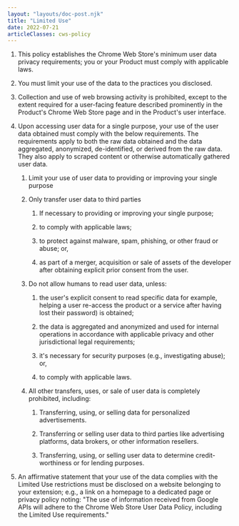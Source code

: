 ```yaml
---
layout: "layouts/doc-post.njk"
title: "Limited Use"
date: 2022-07-21
articleClasses: cws-policy
---
```


1. This policy establishes the Chrome Web Store's minimum user data privacy requirements; you or
   your Product must comply with applicable laws.

1. You must limit your use of the data to the practices you disclosed.

1. Collection and use of web browsing activity is prohibited, except to the extent required for a
   user-facing feature described prominently in the Product's Chrome Web Store page and in the
   Product's user interface.

1. Upon accessing user data for a single purpose, your use of the user data obtained must comply
   with the below requirements. The requirements apply to both the raw data obtained and the data
   aggregated, anonymized, de-identified, or derived from the raw data. They also apply to scraped
   content or otherwise automatically gathered user data.

    1. Limit your use of user data to providing or improving your single purpose

    1. Only transfer user data to third parties

        1. If necessary to providing or improving your single purpose;

        1. to comply with applicable laws;

        1. to protect against malware, spam, phishing, or other fraud or abuse; or,

        1. as part of a merger, acquisition or sale of assets of the developer after obtaining
           explicit prior consent from the user.

    1. Do not allow humans to read user data, unless:

        1. the user's explicit consent to read specific data for example, helping a user re-access
           the product or a service after having lost their password) is obtained;

        1. the data is aggregated and anonymized and used for internal operations in accordance with
           applicable privacy and other jurisdictional legal requirements;

        1. it's necessary for security purposes (e.g., investigating abuse); or,

        1. to comply with applicable laws.

    1. All other transfers, uses, or sale of user data is completely prohibited, including:

        1. Transferring, using, or selling data for personalized advertisements.

        1. Transferring or selling user data to third parties like advertising platforms, data
           brokers, or other information resellers.

        1. Transferring, using, or selling user data to determine credit-worthiness or for lending purposes.

1. An affirmative statement that your use of the data complies with the Limited Use restrictions
   must be disclosed on a website belonging to your extension; e.g., a link on a homepage to a
   dedicated page or privacy policy noting: "The use of information received from Google APIs will
   adhere to the Chrome Web Store User Data Policy, including the Limited Use requirements."
